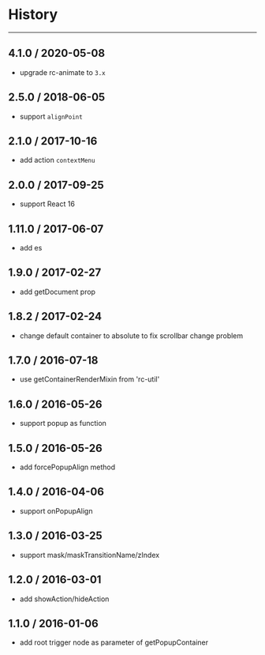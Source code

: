# History
----

## 4.1.0 / 2020-05-08

- upgrade rc-animate to `3.x`

## 2.5.0 / 2018-06-05

- support `alignPoint`

## 2.1.0 / 2017-10-16

- add action `contextMenu`

## 2.0.0 / 2017-09-25

- support React 16

## 1.11.0 / 2017-06-07

- add es

## 1.9.0 / 2017-02-27

- add getDocument prop

## 1.8.2 / 2017-02-24

- change default container to absolute to fix scrollbar change problem

## 1.7.0 / 2016-07-18

- use getContainerRenderMixin from 'rc-util'

## 1.6.0 / 2016-05-26

- support popup as function

## 1.5.0 / 2016-05-26

- add forcePopupAlign method

## 1.4.0 / 2016-04-06

- support onPopupAlign

## 1.3.0 / 2016-03-25

- support mask/maskTransitionName/zIndex

## 1.2.0 / 2016-03-01

- add showAction/hideAction

## 1.1.0 / 2016-01-06

- add root trigger node as parameter of getPopupContainer
